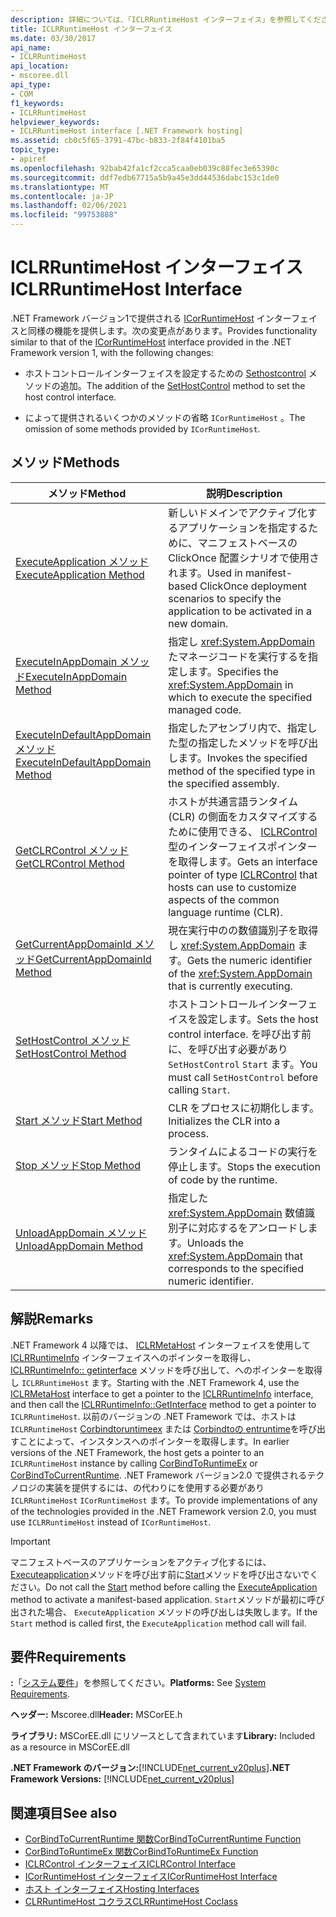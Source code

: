 ```yaml
---
description: 詳細については、「ICLRRuntimeHost インターフェイス」を参照してください。
title: ICLRRuntimeHost インターフェイス
ms.date: 03/30/2017
api_name:
- ICLRRuntimeHost
api_location:
- mscoree.dll
api_type:
- COM
f1_keywords:
- ICLRRuntimeHost
helpviewer_keywords:
- ICLRRuntimeHost interface [.NET Framework hosting]
ms.assetid: cb0c5f65-3791-47bc-b833-2f84f4101ba5
topic_type:
- apiref
ms.openlocfilehash: 92bab42fa1cf2cca5caa0eb039c88fec3e65390c
ms.sourcegitcommit: ddf7edb67715a5b9a45e3dd44536dabc153c1de0
ms.translationtype: MT
ms.contentlocale: ja-JP
ms.lasthandoff: 02/06/2021
ms.locfileid: "99753888"
---
```

# <a name="iclrruntimehost-interface"></a><span data-ttu-id="d61a7-103">ICLRRuntimeHost インターフェイス</span><span class="sxs-lookup"><span data-stu-id="d61a7-103">ICLRRuntimeHost Interface</span></span>

<span data-ttu-id="d61a7-104">.NET Framework バージョン1で提供される [ICorRuntimeHost](icorruntimehost-interface.md) インターフェイスと同様の機能を提供します。次の変更点があります。</span><span class="sxs-lookup"><span data-stu-id="d61a7-104">Provides functionality similar to that of the [ICorRuntimeHost](icorruntimehost-interface.md) interface provided in the .NET Framework version 1, with the following changes:</span></span>  
  
- <span data-ttu-id="d61a7-105">ホストコントロールインターフェイスを設定するための [Sethostcontrol](iclrruntimehost-sethostcontrol-method.md) メソッドの追加。</span><span class="sxs-lookup"><span data-stu-id="d61a7-105">The addition of the [SetHostControl](iclrruntimehost-sethostcontrol-method.md) method to set the host control interface.</span></span>  
  
- <span data-ttu-id="d61a7-106">によって提供されるいくつかのメソッドの省略 `ICorRuntimeHost` 。</span><span class="sxs-lookup"><span data-stu-id="d61a7-106">The omission of some methods provided by `ICorRuntimeHost`.</span></span>  
  
## <a name="methods"></a><span data-ttu-id="d61a7-107">メソッド</span><span class="sxs-lookup"><span data-stu-id="d61a7-107">Methods</span></span>  
  
|<span data-ttu-id="d61a7-108">メソッド</span><span class="sxs-lookup"><span data-stu-id="d61a7-108">Method</span></span>|<span data-ttu-id="d61a7-109">説明</span><span class="sxs-lookup"><span data-stu-id="d61a7-109">Description</span></span>|  
|------------|-----------------|  
|[<span data-ttu-id="d61a7-110">ExecuteApplication メソッド</span><span class="sxs-lookup"><span data-stu-id="d61a7-110">ExecuteApplication Method</span></span>](iclrruntimehost-executeapplication-method.md)|<span data-ttu-id="d61a7-111">新しいドメインでアクティブ化するアプリケーションを指定するために、マニフェストベースの ClickOnce 配置シナリオで使用されます。</span><span class="sxs-lookup"><span data-stu-id="d61a7-111">Used in manifest-based ClickOnce deployment scenarios to specify the application to be activated in a new domain.</span></span>|  
|[<span data-ttu-id="d61a7-112">ExecuteInAppDomain メソッド</span><span class="sxs-lookup"><span data-stu-id="d61a7-112">ExecuteInAppDomain Method</span></span>](iclrruntimehost-executeinappdomain-method.md)|<span data-ttu-id="d61a7-113">指定し <xref:System.AppDomain> たマネージコードを実行するを指定します。</span><span class="sxs-lookup"><span data-stu-id="d61a7-113">Specifies the <xref:System.AppDomain> in which to execute the specified managed code.</span></span>|  
|[<span data-ttu-id="d61a7-114">ExecuteInDefaultAppDomain メソッド</span><span class="sxs-lookup"><span data-stu-id="d61a7-114">ExecuteInDefaultAppDomain Method</span></span>](iclrruntimehost-executeindefaultappdomain-method.md)|<span data-ttu-id="d61a7-115">指定したアセンブリ内で、指定した型の指定したメソッドを呼び出します。</span><span class="sxs-lookup"><span data-stu-id="d61a7-115">Invokes the specified method of the specified type in the specified assembly.</span></span>|  
|[<span data-ttu-id="d61a7-116">GetCLRControl メソッド</span><span class="sxs-lookup"><span data-stu-id="d61a7-116">GetCLRControl Method</span></span>](iclrruntimehost-getclrcontrol-method.md)|<span data-ttu-id="d61a7-117">ホストが共通言語ランタイム (CLR) の側面をカスタマイズするために使用できる、 [ICLRControl](iclrcontrol-interface.md) 型のインターフェイスポインターを取得します。</span><span class="sxs-lookup"><span data-stu-id="d61a7-117">Gets an interface pointer of type [ICLRControl](iclrcontrol-interface.md) that hosts can use to customize aspects of the common language runtime (CLR).</span></span>|  
|[<span data-ttu-id="d61a7-118">GetCurrentAppDomainId メソッド</span><span class="sxs-lookup"><span data-stu-id="d61a7-118">GetCurrentAppDomainId Method</span></span>](iclrruntimehost-getcurrentappdomainid-method.md)|<span data-ttu-id="d61a7-119">現在実行中のの数値識別子を取得し <xref:System.AppDomain> ます。</span><span class="sxs-lookup"><span data-stu-id="d61a7-119">Gets the numeric identifier of the <xref:System.AppDomain> that is currently executing.</span></span>|  
|[<span data-ttu-id="d61a7-120">SetHostControl メソッド</span><span class="sxs-lookup"><span data-stu-id="d61a7-120">SetHostControl Method</span></span>](iclrruntimehost-sethostcontrol-method.md)|<span data-ttu-id="d61a7-121">ホストコントロールインターフェイスを設定します。</span><span class="sxs-lookup"><span data-stu-id="d61a7-121">Sets the host control interface.</span></span> <span data-ttu-id="d61a7-122">を呼び出す前に、を呼び出す必要があり `SetHostControl` `Start` ます。</span><span class="sxs-lookup"><span data-stu-id="d61a7-122">You must call `SetHostControl` before calling `Start`.</span></span>|  
|[<span data-ttu-id="d61a7-123">Start メソッド</span><span class="sxs-lookup"><span data-stu-id="d61a7-123">Start Method</span></span>](iclrruntimehost-start-method.md)|<span data-ttu-id="d61a7-124">CLR をプロセスに初期化します。</span><span class="sxs-lookup"><span data-stu-id="d61a7-124">Initializes the CLR into a process.</span></span>|  
|[<span data-ttu-id="d61a7-125">Stop メソッド</span><span class="sxs-lookup"><span data-stu-id="d61a7-125">Stop Method</span></span>](iclrruntimehost-stop-method.md)|<span data-ttu-id="d61a7-126">ランタイムによるコードの実行を停止します。</span><span class="sxs-lookup"><span data-stu-id="d61a7-126">Stops the execution of code by the runtime.</span></span>|  
|[<span data-ttu-id="d61a7-127">UnloadAppDomain メソッド</span><span class="sxs-lookup"><span data-stu-id="d61a7-127">UnloadAppDomain Method</span></span>](iclrruntimehost-unloadappdomain-method.md)|<span data-ttu-id="d61a7-128">指定した <xref:System.AppDomain> 数値識別子に対応するをアンロードします。</span><span class="sxs-lookup"><span data-stu-id="d61a7-128">Unloads the <xref:System.AppDomain> that corresponds to the specified numeric identifier.</span></span>|  
  
## <a name="remarks"></a><span data-ttu-id="d61a7-129">解説</span><span class="sxs-lookup"><span data-stu-id="d61a7-129">Remarks</span></span>  

 <span data-ttu-id="d61a7-130">.NET Framework 4 以降では、 [ICLRMetaHost](iclrmetahost-interface.md) インターフェイスを使用して [ICLRRuntimeInfo](iclrruntimeinfo-interface.md) インターフェイスへのポインターを取得し、 [ICLRRuntimeInfo:: getinterface](iclrruntimeinfo-getinterface-method.md) メソッドを呼び出して、へのポインターを取得し `ICLRRuntimeHost` ます。</span><span class="sxs-lookup"><span data-stu-id="d61a7-130">Starting with the .NET Framework 4, use the [ICLRMetaHost](iclrmetahost-interface.md) interface to get a pointer to the [ICLRRuntimeInfo](iclrruntimeinfo-interface.md) interface, and then call the [ICLRRuntimeInfo::GetInterface](iclrruntimeinfo-getinterface-method.md) method to get a pointer to `ICLRRuntimeHost`.</span></span> <span data-ttu-id="d61a7-131">以前のバージョンの .NET Framework では、ホストは `ICLRRuntimeHost` [Corbindtoruntimeex](corbindtoruntimeex-function.md) または [Corbindtoの entruntime](corbindtocurrentruntime-function.md)を呼び出すことによって、インスタンスへのポインターを取得します。</span><span class="sxs-lookup"><span data-stu-id="d61a7-131">In earlier versions of the .NET Framework, the host gets a pointer to an `ICLRRuntimeHost` instance by calling [CorBindToRuntimeEx](corbindtoruntimeex-function.md) or [CorBindToCurrentRuntime](corbindtocurrentruntime-function.md).</span></span> <span data-ttu-id="d61a7-132">.NET Framework バージョン2.0 で提供されるテクノロジの実装を提供するには、の代わりにを使用する必要があり `ICLRRuntimeHost` `ICorRuntimeHost` ます。</span><span class="sxs-lookup"><span data-stu-id="d61a7-132">To provide implementations of any of the technologies provided in the .NET Framework version 2.0, you must use `ICLRRuntimeHost` instead of `ICorRuntimeHost`.</span></span>  
  
> [!IMPORTANT]
> <span data-ttu-id="d61a7-133">マニフェストベースのアプリケーションをアクティブ化するには、 [Executeapplication](iclrruntimehost-executeapplication-method.md)メソッドを呼び出す前に[Start](iclrruntimehost-start-method.md)メソッドを呼び出さないでください。</span><span class="sxs-lookup"><span data-stu-id="d61a7-133">Do not call the [Start](iclrruntimehost-start-method.md) method before calling the [ExecuteApplication](iclrruntimehost-executeapplication-method.md) method to activate a manifest-based application.</span></span> <span data-ttu-id="d61a7-134">`Start`メソッドが最初に呼び出された場合、 `ExecuteApplication` メソッドの呼び出しは失敗します。</span><span class="sxs-lookup"><span data-stu-id="d61a7-134">If the `Start` method is called first, the `ExecuteApplication` method call will fail.</span></span>  
  
## <a name="requirements"></a><span data-ttu-id="d61a7-135">要件</span><span class="sxs-lookup"><span data-stu-id="d61a7-135">Requirements</span></span>  

 <span data-ttu-id="d61a7-136">**:**「[システム要件](../../get-started/system-requirements.md)」を参照してください。</span><span class="sxs-lookup"><span data-stu-id="d61a7-136">**Platforms:** See [System Requirements](../../get-started/system-requirements.md).</span></span>  
  
 <span data-ttu-id="d61a7-137">**ヘッダー:** Mscoree.dll</span><span class="sxs-lookup"><span data-stu-id="d61a7-137">**Header:** MSCorEE.h</span></span>  
  
 <span data-ttu-id="d61a7-138">**ライブラリ:** MSCorEE.dll にリソースとして含まれています</span><span class="sxs-lookup"><span data-stu-id="d61a7-138">**Library:** Included as a resource in MSCorEE.dll</span></span>  
  
 <span data-ttu-id="d61a7-139">**.NET Framework のバージョン:**[!INCLUDE[net_current_v20plus](../../../../includes/net-current-v20plus-md.md)]</span><span class="sxs-lookup"><span data-stu-id="d61a7-139">**.NET Framework Versions:** [!INCLUDE[net_current_v20plus](../../../../includes/net-current-v20plus-md.md)]</span></span>  
  
## <a name="see-also"></a><span data-ttu-id="d61a7-140">関連項目</span><span class="sxs-lookup"><span data-stu-id="d61a7-140">See also</span></span>

- [<span data-ttu-id="d61a7-141">CorBindToCurrentRuntime 関数</span><span class="sxs-lookup"><span data-stu-id="d61a7-141">CorBindToCurrentRuntime Function</span></span>](corbindtocurrentruntime-function.md)
- [<span data-ttu-id="d61a7-142">CorBindToRuntimeEx 関数</span><span class="sxs-lookup"><span data-stu-id="d61a7-142">CorBindToRuntimeEx Function</span></span>](corbindtoruntimeex-function.md)
- [<span data-ttu-id="d61a7-143">ICLRControl インターフェイス</span><span class="sxs-lookup"><span data-stu-id="d61a7-143">ICLRControl Interface</span></span>](iclrcontrol-interface.md)
- [<span data-ttu-id="d61a7-144">ICorRuntimeHost インターフェイス</span><span class="sxs-lookup"><span data-stu-id="d61a7-144">ICorRuntimeHost Interface</span></span>](icorruntimehost-interface.md)
- [<span data-ttu-id="d61a7-145">ホスト インターフェイス</span><span class="sxs-lookup"><span data-stu-id="d61a7-145">Hosting Interfaces</span></span>](hosting-interfaces.md)
- [<span data-ttu-id="d61a7-146">CLRRuntimeHost コクラス</span><span class="sxs-lookup"><span data-stu-id="d61a7-146">CLRRuntimeHost Coclass</span></span>](clrruntimehost-coclass.md)
